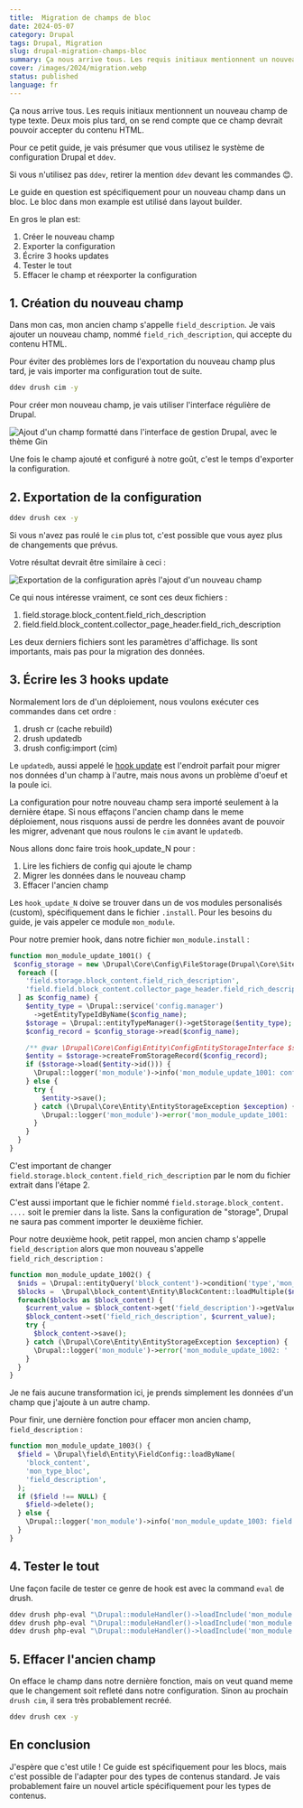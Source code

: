 ```yaml
---
title:  Migration de champs de bloc
date: 2024-05-07
category: Drupal
tags: Drupal, Migration
slug: drupal-migration-champs-bloc
summary: Ça nous arrive tous. Les requis initiaux mentionnent un nouveau champ de type texte. Deux mois plus tard, on se rend compte que ce champ devrait pouvoir accepter du contenu HTML. Voici un petit guide pour créer ce nouveau champ, migrer les données dans le nouveau champ et effacer l'ancien.
cover: /images/2024/migration.webp
status: published
language: fr
---
```


Ça nous arrive tous. Les requis initiaux mentionnent un nouveau champ de type texte. Deux mois plus tard, on se rend compte que ce champ devrait pouvoir accepter du contenu HTML.

Pour ce petit guide, je vais présumer que vous utilisez le système de configuration Drupal et `ddev`.

Si vous n'utilisez pas `ddev`, retirer la mention `ddev` devant les commandes 😊.

Le guide en question est spécifiquement pour un nouveau champ dans un bloc. Le bloc dans mon example est utilisé dans 
layout builder.

En gros le plan est:

1. Créer le nouveau champ
1. Exporter la configuration
1. Écrire 3 hooks updates
1. Tester le tout
1. Effacer le champ et réexporter la configuration

## 1. Création du nouveau champ

Dans mon cas, mon ancien champ s'appelle `field_description`. Je vais ajouter un nouveau champ, nommé `field_rich_description`, qui accepte du contenu HTML.

Pour éviter des problèmes lors de l'exportation du nouveau champ plus tard, je vais importer ma configuration tout de suite.

```bash
ddev drush cim -y
```

Pour créer mon nouveau champ, je vais utiliser l'interface régulière de Drupal.

![Ajout d'un champ formatté dans l'interface de gestion Drupal, avec le thème Gin](/images/2024/migration/ajout-champ.png)

Une fois le champ ajouté et configuré à notre goût, c'est le temps d'exporter la configuration.

## 2. Exportation de la configuration

```bash
ddev drush cex -y
```

Si vous n'avez pas roulé le `cim` plus tot, c'est possible que vous ayez plus de changements que prévus.

Votre résultat devrait être similaire à ceci :

![Exportation de la configuration après l'ajout d'un nouveau champ](/images/2024/migration/export.png)

Ce qui nous intéresse vraiment, ce sont ces deux fichiers :

1. field.storage.block_content.field_rich_description
2. field.field.block_content.collector_page_header.field_rich_description

Les deux derniers fichiers sont les paramètres d'affichage. Ils sont importants, mais pas pour la migration des données.

## 3. Écrire les 3 hooks update

Normalement lors de d'un déploiement, nous voulons exécuter ces commandes dans cet ordre :

1. drush cr (cache rebuild)
2. drush updatedb
3. drush config:import (cim)


Le `updatedb`, aussi appelé le [hook update](https://www.drupal.org/docs/drupal-apis/update-api/introduction-to-update-api-for-drupal-8) est l'endroit parfait
pour migrer nos données d'un champ à l'autre, mais nous avons un problème d'oeuf et la poule ici.

La configuration pour notre nouveau champ sera importé seulement à la dernière étape. Si nous effaçons l'ancien champ
 dans le meme déploiement, nous risquons aussi de perdre les données avant de pouvoir les migrer, advenant que nous roulons le `cim` avant le `updatedb`.

Nous allons donc faire trois hook_update_N pour :

1. Lire les fichiers de config qui ajoute le champ
2. Migrer les données dans le nouveau champ
3. Effacer l'ancien champ

Les `hook_update_N` doive se trouver dans un de vos modules personalisés (custom), spécifiquement dans le fichier `.install`.
Pour les besoins du guide, je vais appeler ce module `mon_module`.

Pour notre premier hook, dans notre fichier `mon_module.install` :

```php
function mon_module_update_1001() {
 $config_storage = new \Drupal\Core\Config\FileStorage(Drupal\Core\Site\Settings::get('config_sync_directory'));
  foreach ([
    'field.storage.block_content.field_rich_description',
    'field.field.block_content.collector_page_header.field_rich_description',
  ] as $config_name) {
    $entity_type = \Drupal::service('config.manager')
      ->getEntityTypeIdByName($config_name);
    $storage = \Drupal::entityTypeManager()->getStorage($entity_type);
    $config_record = $config_storage->read($config_name);

    /** @var \Drupal\Core\Config\Entity\ConfigEntityStorageInterface $storage */
    $entity = $storage->createFromStorageRecord($config_record);
    if ($storage->load($entity->id())) {
      \Drupal::logger('mon_module')->info('mon_module_update_1001: config already imported, ignoring.');
    } else {
      try {
        $entity->save();
      } catch (\Drupal\Core\Entity\EntityStorageException $exception) {
        \Drupal::logger('mon_module')->error('mon_module_update_1001: ' . $exception->getMessage());
      }
    }
  }
}
```

C'est important de changer `field.storage.block_content.field_rich_description` par le nom du fichier extrait dans l'étape 2.

C'est aussi important que le fichier nommé `field.storage.block_content. ....` soit le premier dans la liste. 
Sans la configuration de "storage", Drupal ne saura pas comment importer le deuxième fichier.

Pour notre deuxième hook, petit rappel, mon ancien champ s'appelle `field_description` alors que mon nouveau s'appelle `field_rich_description` :

```php
function mon_module_update_1002() {
  $nids = \Drupal::entityQuery('block_content')->condition('type','mon_type_bloc')->accessCheck(FALSE)->execute();
  $blocks =  \Drupal\block_content\Entity\BlockContent::loadMultiple($nids);
  foreach($blocks as $block_content) {
    $current_value = $block_content->get('field_description')->getValue();
    $block_content->set('field_rich_description', $current_value);
    try {
      $block_content->save();
    } catch (\Drupal\Core\Entity\EntityStorageException $exception) {
      \Drupal::logger('mon_module')->error('mon_module_update_1002: ' . $exception->getMessage());
    }
  }
}
```

Je ne fais aucune transformation ici, je prends simplement les données d'un champ que j'ajoute à un autre champ.

Pour finir, une dernière fonction pour effacer mon ancien champ, `field_description` :

```php
function mon_module_update_1003() {
  $field = \Drupal\field\Entity\FieldConfig::loadByName(
    'block_content',
    'mon_type_bloc',
    'field_description',
  );
  if ($field !== NULL) {
    $field->delete();
  } else {
    \Drupal::logger('mon_module')->info('mon_module_update_1003: field already deleted.');
  }
}
```

## 4. Tester le tout

Une façon facile de tester ce genre de hook est avec la command `eval` de drush.

```bash
ddev drush php-eval "\Drupal::moduleHandler()->loadInclude('mon_module', 'install'); mon_module_update_1001();" -vv
ddev drush php-eval "\Drupal::moduleHandler()->loadInclude('mon_module', 'install'); mon_module_update_1002();" -vv
ddev drush php-eval "\Drupal::moduleHandler()->loadInclude('mon_module', 'install'); mon_module_update_1003();" -vv
```

## 5. Effacer l'ancien champ

On efface le champ dans notre dernière fonction, mais on veut quand meme que le changement soit refleté dans notre configuration.
Sinon au prochain `drush cim`, il sera très probablement recréé.

```bash
ddev drush cex -y
```

## En conclusion

J'espère que c'est utile ! Ce guide est spécifiquement pour les blocs, mais c'est possible de l'adapter pour des types de contenus standard.
Je vais probablement faire un nouvel article spécifiquement pour les types de contenus.

